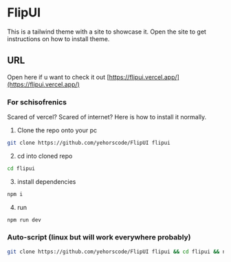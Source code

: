 # FlipUI
This is a tailwind theme with a site to showcase it. Open the site to get instructions on how to install theme.

## URL
Open here if u want to check it out [https://flipui.vercel.app/](https://flipui.vercel.app/)

### For schisofrenics
Scared of vercel? Scared of internet? Here is how to install it normally.
1. Clone the repo onto your pc
```bash
git clone https://github.com/yehorscode/FlipUI flipui
```
2. cd into cloned repo
```bash
cd flipui
```
3. install dependencies
```bash
npm i
```
4. run
```bash
npm run dev
```

### Auto-script (linux but will work everywhere probably)
```bash
git clone https://github.com/yehorscode/FlipUI flipui && cd flipui && npm i && npm run dev
```
